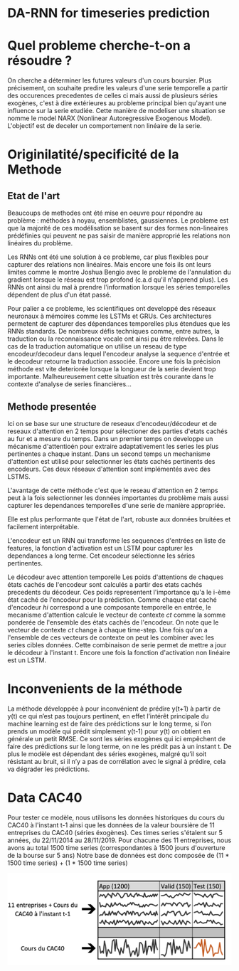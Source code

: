 # DA-RNN for timeseries prediction

# Quel probleme cherche-t-on a résoudre ? 
On cherche a déterminer les futures valeurs d'un cours boursier. Plus précisement, on souhaite predire les valeurs d'une serie temporelle a partir des occurences precedentes de celles ci mais aussi de plusieurs séries exogènes, c'est à dire extérieures au probleme principal bien qu'ayant une influence sur la serie etudiée. Cette manière de modeliser une situation se nomme le model NARX (Nonlinear Autoregressive Exogenous Model). L'objectif est de deceler un comportement non linéaire de la serie. 

# Originilatité/specificité de la Methode
## Etat de l'art 
Beaucoups de methodes ont été mise en oeuvre pour répondre au problème : méthodes à noyau, ensemblistes, gaussiennes. Le probleme est que la majorité de ces modélisation se basent sur des formes non-lineaires prédéfinies qui peuvent ne pas saisir de manière approprié les relations non linéaires du problème.

Les RNNs ont été une solution à ce probleme, car plus flexibles pour capturer des relations non linéaires. Mais encore une fois ils ont leurs limites comme le montre Joshua Bengio avec le probleme de l'annulation du gradient lorsque le réseau est trop profond (c.a.d qu'il n'apprend plus). Les RNNs ont ainsi du mal à prendre l'information lorsque les séries temporelles dépendent de plus d'un état passé. 

Pour palier a ce probleme, les scientifiques ont developpé des réseaux neuronaux à mémoires comme les LSTMs et GRUs. Ces architectures permetent de capturer des dépendances temporelles plus étendues que les RNNs standards. De nombreux défis techniques comme, entre autres, la traduction ou la reconnaissance vocale ont ainsi pu être relevées. Dans le cas de la traduction automatique on utilise un reseau de type encodeur/decodeur dans lequel l'encodeur analyse la sequence d'entrée et le decodeur retourne la traduction associée. Encore une fois la précision méthode est vite deteriorée lorsque la longueur de la serie devient trop importante. Malheureusement cette situation est très courante dans le contexte d'analyse de series financières...

## Methode presentée
Ici on se base sur une structure de reseaux d'encodeur/décodeur et de reseaux d'attention en 2 temps pour sélectioner des parties d'etats cachés au fur et a mesure du temps. 
Dans un premier temps on developpe un mécanisme d'attentioén pour extraire adaptativement les series les plus pertinentes a chaque instant.
Dans un second temps un mechanisme d'attention est utilisé pour selectionner les états cachés pertinents des encodeurs.
Ces deux réseaux d'attention sont implémentés avec des LSTMS. 

L'avantage de cette méthode c'est que le reseau d'attention en 2 temps peut à la fois selectionner les données importantes du problème mais aussi capturer les dependances temporelles d'une serie de manière appropriée. 

Elle est plus performante que l'état de l'art, robuste aux données bruitées et facilement interprétable. 

L'encodeur est un RNN qui transforme les sequences d'entrées en liste de features, la fonction d'activation est un LSTM pour capturer les dependances a long terme. Cet encodeur sélectionne les séries pertinentes. 

Le décodeur avec attention temporelle
Les poids d'attentions de chaques états cachés de l'encodeur sont calculés a partir des etats cachés precedents du décodeur. Ces poids representent l'importance qu'a le i-ème état caché de l'encodeur pour la prédiction. Comme chaque etat caché d'encodeur *hi* correspond a une composante temporelle en entrée, le mecanisme d'attention calcule le vecteur de contexte *ct* comme la somme ponderée de l'ensemble des états cachés de l'encodeur. 
On note que le vecteur de contexte *ct* change à chaque time-step. Une fois qu'on a l'ensemble de ces vecteurs de contexte on peut les combiner avec les series cibles données. Cette combinaison de serie permet de mettre a jour le décodeur à l'instant t. Encore une fois la fonction d'activation non linéaire est un LSTM.

# Inconvenients de la méthode

La méthode développée à pour inconvénient de prédire y(t+1) à partir de y(t) ce qui n’est pas toujours pertinent, en effet l’intérêt principale du machine learning est de faire des prédictions sur le long terme, si l’on prends un modèle qui prédit simplement y(t-1) pour y(t) on obtient en générale un petit RMSE. 
Ce sont les séries exogènes qui ici empêchent de faire des prédictions sur le long terme, on ne les prédit pas à un instant t. 
De plus le modèle est dépendant des séries exogènes, malgré qu’il soit résistant au bruit, si il n’y a pas de corrélation avec le signal à prédire, cela va dégrader les prédictions. 

# Data CAC40

Pour tester ce modèle, nous utilisons les données historiques du cours du CAC40 à l'instant t-1 ainsi que les données de la valeur boursière de 11 entreprises du CAC40 (séries éxogènes).
Ces times series s'étalent sur 5 années, du 22/11/2014 au 28/11/2019. 
Pour chacune des 11 entreprises, nous avons au total 1500 time series (correspondantes à 1500 jours d'ouverture de la bourse sur 5 ans)
Notre base de données est donc composée de (11 * 1500 time series) + (1 * 1500 time series) 



![alt text](https://github.com/lulmer/DA-RNN_for_timeseries/blob/master/Capture%20d%E2%80%99e%CC%81cran%202019-11-28%20a%CC%80%2011.50.29.png)

